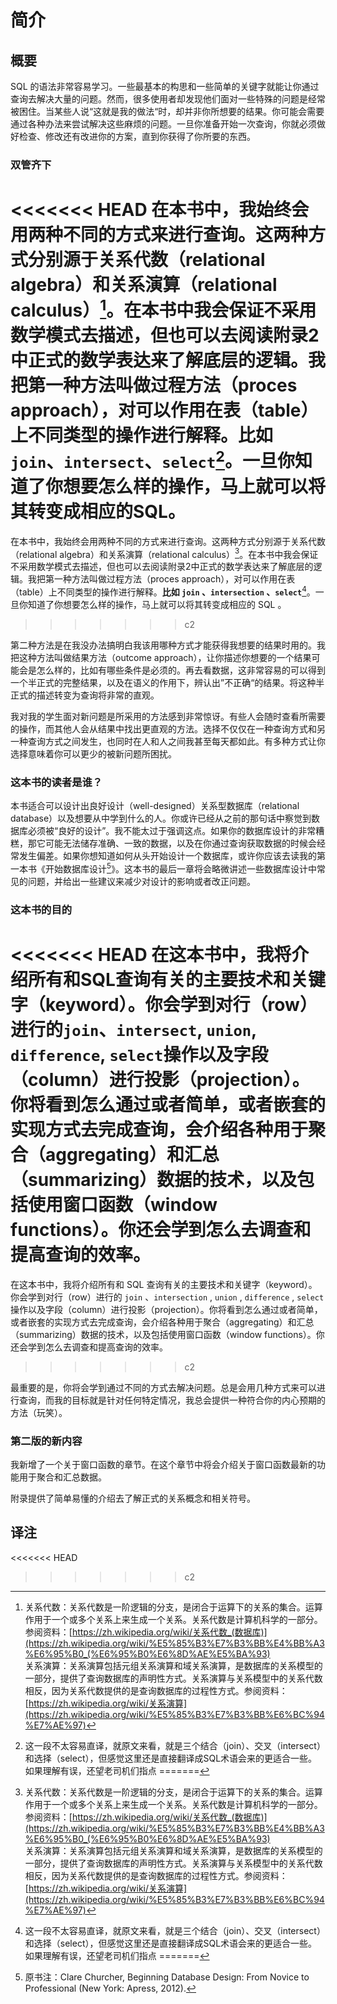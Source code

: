 # 简介

## 概要
SQL 的语法非常容易学习。一些最基本的构思和一些简单的关键字就能让你通过查询去解决大量的问题。然而，很多使用者却发现他们面对一些特殊的问题是经常被困住。当某些人说“这就是我的做法“时，却并非你所想要的结果。你可能会需要通过各种办法来尝试解决这些麻烦的问题。一旦你准备开始一次查询，你就必须做好检查、修改还有改进你的方案，直到你获得了你所要的东西。

### 双管齐下
<<<<<<< HEAD
在本书中，我始终会用两种不同的方式来进行查询。这两种方式分别源于关系代数（relational algebra）和关系演算（relational calculus）[^注0]。在本书中我会保证不采用数学模式去描述，但也可以去阅读附录2中正式的数学表达来了解底层的逻辑。我把第一种方法叫做过程方法（proces approach），对可以作用在表（table）上不同类型的操作进行解释。**比如 `join`、`intersect`、`select`**[^注1]。一旦你知道了你想要怎么样的操作，马上就可以将其转变成相应的SQL。
=======
在本书中，我始终会用两种不同的方式来进行查询。这两种方式分别源于关系代数（relational algebra）和关系演算（relational calculus）[^注0]。在本书中我会保证不采用数学模式去描述，但也可以去阅读附录2中正式的数学表达来了解底层的逻辑。我把第一种方法叫做过程方法（proces approach），对可以作用在表（table）上不同类型的操作进行解释。**比如 `join` 、`intersection` 、`select`**[^注1]。一旦你知道了你想要怎么样的操作，马上就可以将其转变成相应的 SQL 。
>>>>>>> c2

第二种方法是在我没办法搞明白我该用哪种方式才能获得我想要的结果时用的。我把这种方法叫做结果方法（outcome approach），让你描述你想要的一个结果可能会是怎么样的，比如有哪些条件是必须的。再去看数据，这非常容易的可以得到一个半正式的完整结果，以及在语义的作用下，辨认出”不正确“的结果。将这种半正式的描述转变为查询将非常的直观。

我对我的学生面对新问题是所采用的方法感到非常惊讶。有些人会随时查看所需要的操作，而其他人会从结果中找出更直观的方法。选择不仅仅在一种查询方式和另一种查询方式之间发生，也同时在人和人之间我甚至每天都如此。有多种方式让你选择意味着你可以更少的被新问题所困扰。

### 这本书的读者是谁？
本书适合可以设计出良好设计（well-designed）关系型数据库（relational database）以及想要从中学到什么的人。你或许已经从之前的那句话中察觉到数据库必须被“良好的设计”。我不能太过于强调这点。如果你的数据库设计的非常糟糕，那它可能无法储存准确、一致的数据，以及在你通过查询获取数据的时候会经常发生偏差。如果你想知道如何从头开始设计一个数据库，或许你应该去读我的第一本书《开始数据库设计[^注2]》。这本书的最后一章将会略微讲述一些数据库设计中常见的问题，并给出一些建议来减少对设计的影响或者改正问题。

### 这本书的目的
<<<<<<< HEAD
在这本书中，我将介绍所有和SQL查询有关的主要技术和关键字（keyword）。你会学到对行（row）进行的`join`、`intersect`, `union`, `difference`, `select`操作以及字段（column）进行投影（projection）。你将看到怎么通过或者简单，或者嵌套的实现方式去完成查询，会介绍各种用于聚合（aggregating）和汇总（summarizing）数据的技术，以及包括使用窗口函数（window functions）。你还会学到怎么去调查和提高查询的效率。
=======
在这本书中，我将介绍所有和 SQL 查询有关的主要技术和关键字（keyword）。你会学到对行（row）进行的 `join` 、`intersection` , `union` , `difference` , `select` 操作以及字段（column）进行投影（projection）。你将看到怎么通过或者简单，或者嵌套的实现方式去完成查询，会介绍各种用于聚合（aggregating）和汇总（summarizing）数据的技术，以及包括使用窗口函数（window functions）。你还会学到怎么去调查和提高查询的效率。
>>>>>>> c2

最重要的是，你将会学到通过不同的方式去解决问题。总是会用几种方式来可以进行查询，而我的目标就是针对任何特定情况，我总会提供一种符合你的内心预期的方法（玩笑）。

### 第二版的新内容
我新增了一个关于窗口函数的章节。在这个章节中将会介绍关于窗口函数最新的功能用于聚合和汇总数据。

附录提供了简单易懂的介绍去了解正式的关系概念和相关符号。

## 译注
[^注0]: 关系代数：关系代数是一阶逻辑的分支，是闭合于运算下的关系的集合。运算作用于一个或多个关系上来生成一个关系。关系代数是计算机科学的一部分。参阅资料：[https://zh.wikipedia.org/wiki/关系代数_(数据库)](https://zh.wikipedia.org/wiki/%E5%85%B3%E7%B3%BB%E4%BB%A3%E6%95%B0_(%E6%95%B0%E6%8D%AE%E5%BA%93)<br>关系演算：关系演算包括元组关系演算和域关系演算，是数据库的关系模型的一部分，提供了查询数据库的声明性方式。关系演算与关系模型中的关系代数相反，因为关系代数提供的是查询数据库的过程性方式。参阅资料：[https://zh.wikipedia.org/wiki/关系演算](https://zh.wikipedia.org/wiki/%E5%85%B3%E7%B3%BB%E6%BC%94%E7%AE%97)

<<<<<<< HEAD
[^注1]: 这一段不太容易直译，就原文来看，就是三个结合（join）、交叉（intersect）和选择（select），但感觉这里还是直接翻译成SQL术语会来的更适合一些。如果理解有误，还望老司机们指点
=======
[^注1]: 这一段不太容易直译，就原文来看，就是三个结合（join）、交叉（intersection）和选择（selection），但感觉这里还是直接翻译成 SQL 术语会来的更适合一些。如果理解有误，还望老司机们指点
>>>>>>> c2

[^注2]: 原书注：Clare Churcher, Beginning Database Design: From Novice to Professional (New York: Apress, 2012).
